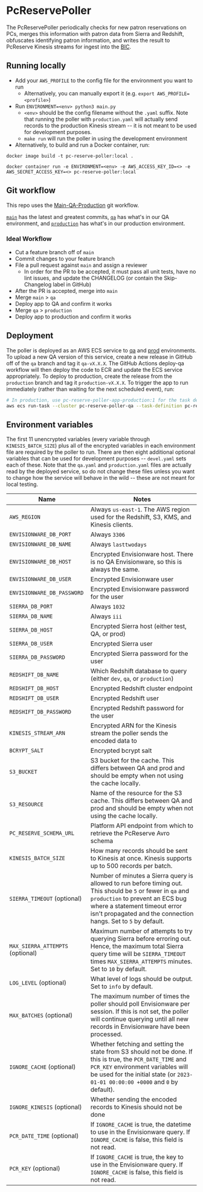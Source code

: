 # PcReservePoller

The PcReservePoller periodically checks for new patron reservations on PCs, merges this information with patron data from Sierra and Redshift, obfuscates identifying patron information, and writes the result to PcReserve Kinesis streams for ingest into the [BIC](https://github.com/NYPL/BIC).

## Running locally
* Add your `AWS_PROFILE` to the config file for the environment you want to run
  * Alternatively, you can manually export it (e.g. `export AWS_PROFILE=<profile>`)
* Run `ENVIRONMENT=<env> python3 main.py`
  * `<env>` should be the config filename without the `.yaml` suffix. Note that running the poller with `production.yaml` will actually send records to the production Kinesis stream -- it is not meant to be used for development purposes.
  * `make run` will run the poller in using the development environment
* Alternatively, to build and run a Docker container, run:
```
docker image build -t pc-reserve-poller:local .

docker container run -e ENVIRONMENT=<env> -e AWS_ACCESS_KEY_ID=<> -e AWS_SECRET_ACCESS_KEY=<> pc-reserve-poller:local
```

## Git workflow
This repo uses the [Main-QA-Production](https://github.com/NYPL/engineering-general/blob/main/standards/git-workflow.md#main-qa-production) git workflow.

[`main`](https://github.com/NYPL/pc-reserve-poller/tree/main) has the latest and greatest commits, [`qa`](https://github.com/NYPL/pc-reserve-poller/tree/qa) has what's in our QA environment, and [`production`](https://github.com/NYPL/pc-reserve-poller/tree/production) has what's in our production environment.

### Ideal Workflow
- Cut a feature branch off of `main`
- Commit changes to your feature branch
- File a pull request against `main` and assign a reviewer
  - In order for the PR to be accepted, it must pass all unit tests, have no lint issues, and update the CHANGELOG (or contain the Skip-Changelog label in GitHub)
- After the PR is accepted, merge into `main`
- Merge `main` > `qa`
- Deploy app to QA and confirm it works
- Merge `qa` > `production`
- Deploy app to production and confirm it works

## Deployment
The poller is deployed as an AWS ECS service to [qa](https://us-east-1.console.aws.amazon.com/ecs/home?region=us-east-1#/clusters/pc-reserve-poller-qa/services) and [prod](https://us-east-1.console.aws.amazon.com/ecs/home?region=us-east-1#/clusters/pc-reserve-poller-production/services) environments. To upload a new QA version of this service, create a new release in GitHub off of the `qa` branch and tag it `qa-vX.X.X`. The GitHub Actions deploy-qa workflow will then deploy the code to ECR and update the ECS service appropriately. To deploy to production, create the release from the `production` branch and tag it `production-vX.X.X`. To trigger the app to run immediately (rather than waiting for the next scheduled event), run:
```bash
# In production, use pc-reserve-poller-app-production:1 for the task definition
aws ecs run-task --cluster pc-reserve-poller-qa --task-definition pc-reserve-poller-app-qa:14 --count 1 --region us-east-1 --profile nypl-digital-dev
```

## Environment variables
The first 11 unencrypted variables (every variable through `KINESIS_BATCH_SIZE`) plus all of the encrypted variables in each environment file are required by the poller to run. There are then eight additional optional variables that can be used for development purposes -- `devel.yaml` sets each of these. Note that the `qa.yaml` and `production.yaml` files are actually read by the deployed service, so do not change these files unless you want to change how the service will behave in the wild -- these are not meant for local testing.

| Name        | Notes           |
| ------------- | ------------- |
| `AWS_REGION` | Always `us-east-1`. The AWS region used for the Redshift, S3, KMS, and Kinesis clients. |
| `ENVISIONWARE_DB_PORT` | Always `3306` |
| `ENVISIONWARE_DB_NAME` | Always `lasttwodays` | 
| `ENVISIONWARE_DB_HOST` | Encrypted Envisionware host. There is no QA Envisionware, so this is always the same. |
| `ENVISIONWARE_DB_USER` | Encrypted Envisionware user |
| `ENVISIONWARE_DB_PASSWORD` | Encrypted Envisionware password for the user |
| `SIERRA_DB_PORT` | Always `1032` |
| `SIERRA_DB_NAME` | Always `iii` |
| `SIERRA_DB_HOST` | Encrypted Sierra host (either test, QA, or prod) |
| `SIERRA_DB_USER` | Encrypted Sierra user |
| `SIERRA_DB_PASSWORD` | Encrypted Sierra password for the user |
| `REDSHIFT_DB_NAME` | Which Redshift database to query (either `dev`, `qa`, or `production`) |
| `REDSHIFT_DB_HOST` | Encrypted Redshift cluster endpoint |
| `REDSHIFT_DB_USER` | Encrypted Redshift user |
| `REDSHIFT_DB_PASSWORD` | Encrypted Redshift password for the user |
| `KINESIS_STREAM_ARN` | Encrypted ARN for the Kinesis stream the poller sends the encoded data to |
| `BCRYPT_SALT` | Encrypted bcrypt salt |
| `S3_BUCKET` | S3 bucket for the cache. This differs between QA and prod and should be empty when not using the cache locally. |
| `S3_RESOURCE` | Name of the resource for the S3 cache. This differs between QA and prod and should be empty when not using the cache locally. |
| `PC_RESERVE_SCHEMA_URL` | Platform API endpoint from which to retrieve the PcReserve Avro schema |
| `KINESIS_BATCH_SIZE` | How many records should be sent to Kinesis at once. Kinesis supports up to 500 records per batch. |
| `SIERRA_TIMEOUT` (optional) | Number of minutes a Sierra query is allowed to run before timing out. This should be `5` or fewer in `qa` and `production` to prevent an ECS bug where a statement timeout error isn't propagated and the connection hangs. Set to `5` by default. |
| `MAX_SIERRA_ATTEMPTS` (optional) | Maximum number of attempts to try querying Sierra before erroring out. Hence, the maximum total Sierra query time will be `SIERRA_TIMEOUT` times `MAX_SIERRA_ATTEMPTS` minutes. Set to `10` by default. |
| `LOG_LEVEL` (optional) | What level of logs should be output. Set to `info` by default. |
| `MAX_BATCHES` (optional) | The maximum number of times the poller should poll Envisionware per session. If this is not set, the poller will continue querying until all new records in Envisionware have been processed. |
| `IGNORE_CACHE` (optional) | Whether fetching and setting the state from S3 should not be done. If this is true, the `PCR_DATE_TIME` and `PCR_KEY` environment variables will be used for the initial state (or `2023-01-01 00:00:00 +0000` and `0` by default). |
| `IGNORE_KINESIS` (optional) | Whether sending the encoded records to Kinesis should not be done
| `PCR_DATE_TIME` (optional) | If `IGNORE_CACHE` is true, the datetime to use in the Envisionware query. If `IGNORE_CACHE` is false, this field is not read. |
| `PCR_KEY` (optional) | If `IGNORE_CACHE` is true, the key to use in the Envisionware query. If `IGNORE_CACHE` is false, this field is not read. |